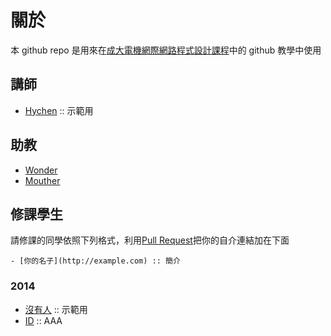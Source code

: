 關於
=====

本 github repo 是用來在[成大電機網際網路程式設計課程][1]中的 github 教學中使用

## 講師
- [Hychen](http://hychen.wuweig.org/about-me/) :: 示範用

## 助教
- [Wonder](http://merry.ee.ncku.edu.tw/~wonder/about-me/)
- [Mouther](http://mouther.github.io/about-me/)

## 修課學生

請修課的同學依照下列格式，利用[Pull Request][1]把你的自介連結加在下面

```
- [你的名子](http://example.com) :: 簡介
```

### 2014

- [沒有人](http://nodebody.com) :: 示範用
- [ID](http://mouther.github.io/about-me/) :: AAA

[1]: http://zoro.ee.ncku.edu.tw/wp2014/
[2]: https://help.github.com/articles/using-pull-requests
